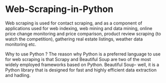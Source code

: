 # Web-Scraping-in-Python 
Web scraping is used for contact scraping, and as a component of applications used for web indexing,
web mining and data mining, online price change monitoring and price comparison, product review scraping 
(to watch the competition), gathering real estate listings, weather data monitoring etc.

Why to use Python ?
The reason why Python is a preferred language to use for web scraping is that Scrapy and Beautiful Soup 
are two of the most widely employed frameworks based on Python. 
Beautiful Soup- well, it is a Python library that is designed for fast and highly efficient data extraction and hadling.
